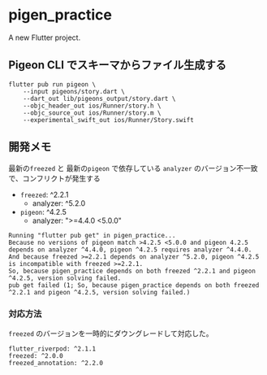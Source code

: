 # pigen_practice

A new Flutter project.

## Pigeon CLI でスキーマからファイル生成する

```
flutter pub run pigeon \
    --input pigeons/story.dart \
    --dart_out lib/pigeons_output/story.dart \
    --objc_header_out ios/Runner/story.h \
    --objc_source_out ios/Runner/story.m \
    --experimental_swift_out ios/Runner/Story.swift
```

## 開発メモ

最新の`freezed` と 最新の`pigeon` で依存している `analyzer` のバージョン不一致で、コンフリクトが発生する

- `freezed`: ^2.2.1
  - analyzer: ^5.2.0
- `pigeon`: ^4.2.5
  - analyzer: ">=4.4.0 <5.0.0"

```
Running "flutter pub get" in pigen_practice...                  
Because no versions of pigeon match >4.2.5 <5.0.0 and pigeon 4.2.5 depends on analyzer ^4.4.0, pigeon ^4.2.5 requires analyzer ^4.4.0.
And because freezed >=2.2.1 depends on analyzer ^5.2.0, pigeon ^4.2.5 is incompatible with freezed >=2.2.1.
So, because pigen_practice depends on both freezed ^2.2.1 and pigeon ^4.2.5, version solving failed.
pub get failed (1; So, because pigen_practice depends on both freezed ^2.2.1 and pigeon ^4.2.5, version solving failed.)
```

### 対応方法

`freezed` のバージョンを一時的にダウングレードして対応した。

```
flutter_riverpod: ^2.1.1
freezed: ^2.0.0
freezed_annotation: ^2.2.0
```


